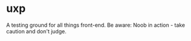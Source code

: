 # uxp
A testing ground for all things front-end. Be aware: Noob in action - take caution and don't judge.
